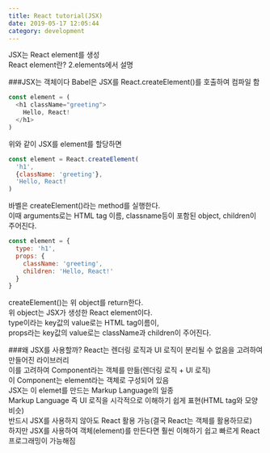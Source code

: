 ```yaml
---
title: React tutorial(JSX)
date: 2019-05-17 12:05:44
category: development
---
```

JSX는 React element를 생성  
React element란? 2.elements에서 설명  

###JSX는 객체이다
Babel은 JSX를 React.createElement()를 호출하여 컴파일 함  

```js
const element = (
  <h1 className="greeting">
    Hello, React!
  </h1>
)
```

위와 같이 JSX를 element를 할당하면

```js
const element = React.createElement(
  'h1',
  {className: 'greeting'},
  'Hello, React!
)
```

바벨은 createElement()라는 method를 실행한다.  
이때 arguments로는 HTML tag 이름, classname등이 포함된 object, children이 주어진다.  

```js  
const element = {
  type: 'h1',
  props: {
    className: 'greeting',
    children: 'Hello, React!'
  }
}
```

createElement()는 위 object를 return한다.  
위 object는 JSX가 생성한 React element이다.  
type이라는 key값의 value로는 HTML tag이름이,  
props라는 key값의 value로는 className과 children이 주어진다.  

###왜 JSX를 사용할까?
React는 렌더링 로직과 UI 로직이 분리될 수 없음을 고려하여 만들어진 라이브러리  
이를 고려하여 Component라는 객체를 만듦(렌더링 로직 + UI 로직)  
이 Component는 element라는 객체로 구성되어 있음  
JSX는 이 elemet를 만드는 Markup Language의 일종  
Markup Language 즉 UI 로직을 시각적으로 이해하기 쉽게 표현(HTML tag와 모양 비슷)  
반드시 JSX를 사용하지 않아도 React 활용 가능(결국 React는 객체를 활용하므로)  
하지만 JSX를 사용하여 객체(element)를 만든다면 훨씬 이해하기 쉽고 빠르게 React 프로그래밍이 가능해짐  


